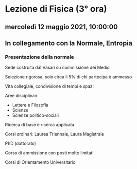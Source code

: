 # Lezione di Fisica (3° ora)

## mercoledì 12 maggio 2021, 10:00:00
## In collegamento con la Normale, Entropia

### Presentazione della normale

Sede costruita dal Vasari su commissione dei Medici

Selezione rigorosa, solo circa il 5% di chi partecipa è ammesso

Vita collegiale, condivisione di tempi e spazi

Aree disciplinari
* Lettere e Filosofia
* Scienze
* Scienze politico-sociali

Ricerca di base e ricerca applicata

Corsi ordinari:
Laurea Triennale, Laura Magistrale

PhD (dottorato)


Corso di ammissione con posti molto limitati

Corsi di Orientamento Universitario



<!--stackedit_data:
eyJoaXN0b3J5IjpbMTgxNTI2Mzk0MF19
-->